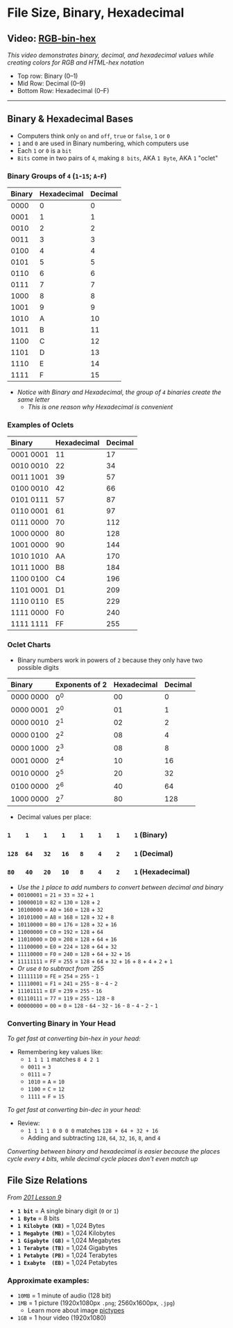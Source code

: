 # File Size, Binary, Hexadecimal

## Video: [RGB-bin-hex](https://www.youtube.com/watch?v=HX46ILgwTNk)

*This video demonstrates binary, decimal, and hexadecimal values while creating colors for RGB and HTML-hex notation*

- Top row: Binary (0–1)
- Mid Row: Decimal (0–9)
- Bottom Row: Hexadecimal (0–F)

___

## Binary & Hexadecimal Bases
- Computers think only `on` and `off`, `true` or `false`, `1` or `0`
- `1` and `0` are used in Binary numbering, which computers use
- Each `1` or `0` is a `bit`
- `Bits` come in two pairs of `4`, making `8 bits`, AKA `1 Byte`, AKA `1` "oclet"

### Binary Groups of `4` (`1`-`15`; `A`-`F`)

| Binary | Hexadecimal | Decimal |
| :----- | :---------- | :------ |
| 0000   | 0           | 0       |
| 0001   | 1           | 1       |
| 0010   | 2           | 2       |
| 0011   | 3           | 3       |
| 0100   | 4           | 4       |
| 0101   | 5           | 5       |
| 0110   | 6           | 6       |
| 0111   | 7           | 7       |
| 1000   | 8           | 8       |
| 1001   | 9           | 9       |
| 1010   | A           | 10      |
| 1011   | B           | 11      |
| 1100   | C           | 12      |
| 1101   | D           | 13      |
| 1110   | E           | 14      |
| 1111   | F           | 15      |

- *Notice with Binary and Hexadecimal, the group of `4` binaries create the same letter*
  - *This is one reason why Hexadecimal is convenient*

### Examples of Oclets

| Binary    | Hexadecimal | Decimal |
| :-------- | :---------- | :------ |
| 0001 0001 | 11          | 17      |
| 0010 0010 | 22          | 34      |
| 0011 1001 | 39          | 57      |
| 0100 0010 | 42          | 66      |
| 0101 0111 | 57          | 87      |
| 0110 0001 | 61          | 97      |
| 0111 0000 | 70          | 112     |
| 1000 0000 | 80          | 128     |
| 1001 0000 | 90          | 144     |
| 1010 1010 | AA          | 170     |
| 1011 1000 | B8          | 184     |
| 1100 0100 | C4          | 196     |
| 1101 0001 | D1          | 209     |
| 1110 0110 | E5          | 229     |
| 1111 0000 | F0          | 240     |
| 1111 1111 | FF          | 255     |


### Oclet Charts
- Binary numbers work in powers of `2` because they only have two possible digits

| Binary    | Exponents of 2 | Hexadecimal | Decimal |
| :-------- | :------------- | :---------- | :------ |
| 0000 0000 | 0<sup>0</sup>  | 00          | 0       |
| 0000 0001 | 2<sup>0</sup>  | 01          | 1       |
| 0000 0010 | 2<sup>1</sup>  | 02          | 2       |
| 0000 0100 | 2<sup>2</sup>  | 08          | 4       |
| 0000 1000 | 2<sup>3</sup>  | 08          | 8       |
| 0001 0000 | 2<sup>4</sup>  | 10          | 16      |
| 0010 0000 | 2<sup>5</sup>  | 20          | 32      |
| 0100 0000 | 2<sup>6</sup>  | 40          | 64      |
| 1000 0000 | 2<sup>7</sup>  | 80          | 128     |

- Decimal values per place:

### `1    1    1    1    1    1    1    1` (Binary)
### `128  64   32   16   8    4    2    1` (Decimal)
### `80   40   20   10   8    4    2    1` (Hexadecimal)

- *Use the `1` place to add numbers to convert between decimal and binary*
- `00100001` = `21` = `33` = `32` + `1`
- `10000010` = `82` = `130` = `128` + `2`
- `10100000` = `A0` = `160` = `128` + `32`
- `10101000` = `A8` = `168` = `128` + `32` + `8`
- `10110000` = `B0` = `176` = `128` + `32` + `16`
- `11000000` = `C0` = `192` = `128` + `64`
- `11010000` = `D0` = `208` = `128` + `64` + `16`
- `11100000` = `E0` = `224` = `128` + `64` + `32`
- `11110000` = `F0` = `240` = `128` + `64` + `32` + `16`
- `11111111` = `FF` = `255` = `128` + `64` + `32` + `16` + `8` + `4` + `2` + `1`
- *Or use `0` to subtract from `255*
- `11111110` = `FE` = `254` = `255` - `1`
- `11110001` = `F1` = `241` = `255` - `8` - `4` - `2`
- `11101111` = `EF` = `239` = `255` - `16`
- `01110111` = `77` = `119` = `255` - `128` - `8`
- `00000000` = `00` = `0` = `128` - `64` - `32` - `16` - `8` - `4` - `2` - `1`

### Converting Binary in Your Head
*To get fast at converting bin-hex in your head:*

- Remembering key values like:
  - `1 1 1 1` matches `8 4 2 1`
  - `0011` = `3`
  - `0111` = `7`
  - `1010` = `A` = `10`
  - `1100` = `C` = `12`
  - `1111` = `F` = `15`

*To get fast at converting bin-dec in your head:*

- Review:
  - `1 1 1 1 0 0 0 0` matches `128 + 64 + 32 + 16`
  - Adding and subtracting `128`, `64`, `32`, `16`, `8`, and `4`

*Converting between binary and hexadecimal is easier because the places cycle every `4` bits, while decimal cycle places don't even match up*

## File Size Relations
*From [201 Lesson 9](https://github.com/inkVerb/vip/blob/master/201/Lesson-09.md)*

- **`1 bit`** = A single binary digit (`0` or `1`)
- **`1 Byte`** = 8 bits
- **`1 Kilobyte (KB)`** = 1,024 Bytes
- **`1 Megabyte (MB)`** = 1,024 Kilobytes
- **`1 Gigabyte (GB)`** = 1,024 Megabytes
- **`1 Terabyte (TB)`** = 1,024 Gigabytes
- **`1 Petabyte (PB)`** = 1,024 Terabytes
- **`1 Exabyte  (EB)`** = 1,024 Petabytes

### Approximate examples:
- `10MB` = 1 minute of audio (128 bit)
- `1MB` = 1 picture  (1920x1080px `.png`; 2560x1600px, `.jpg`)
  - Learn more about image [pictypes](https://github.com/inkVerb/pictypes/blob/master/README.md)
- `1GB` = 1 hour video (1920x1080)
